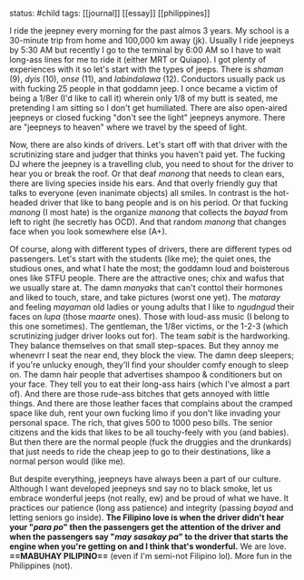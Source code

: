 status: #child 
tags: [[journal]] [[essay]] [[philippines]]

I ride the jeepney every morning for the past almos 3 years. My school is a 30-minute trip from home and 100,000 km away (jk). Usually I ride jeepneys by 5:30 AM but recently I go to the terminal by 6:00 AM so I have to wait long-ass lines for me to ride it (either MRT or Quiapo). I got plenty of experiences with it so let's start with the types of jeeps. There is *shaman* (9), *dyis* (10), *onse* (11), and *labindalawa* (12). Conductors usually pack us with fucking 25 people in that goddamn jeep. I once became a victim of being a 1/8er (I'd like to call it) wherein only 1/8 of my butt is seated, me pretending I am sitting so I don't get humiliated. There are also open-aired jeepneys or closed fucking "don't see the light" jeepneys anymore. There are "jeepneys to heaven" where we travel by the speed of light.

Now, there are also kinds of drivers. Let's start off with that driver with the scrutinizing stare and judger that thinks you haven't paid yet. The fucking DJ where the jeepney is a travelling club, you need to shout for the driver to hear you or break the roof. Or that deaf *manong* that needs to clean ears, there are living species inside his ears. And that overly friendly guy that talks to everyone (even inanimate objects) all smiles. In contrast is the hot-headed driver that like to bang people and is on his period. Or that fucking *manong* (I most hate) is the organize *manong* that collects the *bayad* from left to right (he secretly has OCD). And that random *manong* that changes face when you look somewhere else (A+). 

Of course, along with different types of drivers, there are different types od passengers. Let's start with the students (like me); the quiet ones, the studious ones, and what I hate the most; the goddamn loud and boisterous ones like STFU people. There are the attractive ones; chix and wafus that we usually stare at. The damn *manyaks* that can't conttol their hormones and liked to touch, stare, and take pictures (worst one yet). The *mataray* and feeling *mayaman* old ladies or young adults that I like to *ngudngud* their faces on *lupa* (those *maarte* ones). Those with loud-ass music (I belong to this one sometimes). The gentleman, the 1/8er victims, or the 1-2-3 (which scrutinizing judger driver looks out for). The team *sabit* is the hardworking. They balance themselves on that small step-spaces. But they annoy me whenevrr I seat the near end, they block the view. The damn deep sleepers; if you're unlucky enough, they'll find your shoulder comfy enough to sleep on. The damn hair people that advertises shampoo & conditioners but on your face. They tell you to eat their long-ass hairs (which I've almost a part of). And there are those rude-ass bitches that gets annoyed with little things. And there are those leather faces that complains about the cramped space like duh, rent your own fucking limo if you don't like invading your personal space. The rich, that gives 500 to 1000 peso bills. The senior citizens and the kids that likes to be all touchy-feely with you (and babies). But then there are the normal people (fuck the druggies and the drunkards) that just needs to ride the cheap jeep to go to their destinations, like a normal person would (like me).

But despite everything, jeepneys have always been a part of our culture. Although I want developed jeepneys snd say no to black smoke, let us embrace wonderful jeeps (not really, ew) and be proud of what we have. It practices our patience (long ass patience) and integrity (passing *bayad* and letting seniors go inside). **The Filipino love is when the driver didn't hear your "*para po*" then the passengers get the attention of the driver and when the passengers say "*may sasakay pa*" to the driver that starts the engine when you're getting on and I think that's wonderful.** We are love. **==MABUHAY PILIPINO==** (even if I'm semi-not Filipino lol). More fun in the Philippines (not). 
